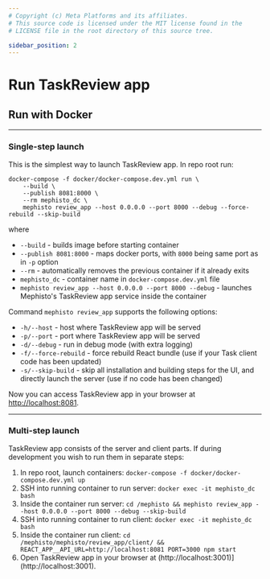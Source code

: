 ```yaml
---
# Copyright (c) Meta Platforms and its affiliates.
# This source code is licensed under the MIT license found in the
# LICENSE file in the root directory of this source tree.

sidebar_position: 2
---
```


# Run TaskReview app


## Run with Docker

---

### Single-step launch

This is the simplest way to launch TaskReview app. In repo root run:

```shell
docker-compose -f docker/docker-compose.dev.yml run \
    --build \
    --publish 8081:8000 \
    --rm mephisto_dc \
    mephisto review_app --host 0.0.0.0 --port 8000 --debug --force-rebuild --skip-build
```

where

- `--build` - builds image before starting container
- `--publish 8081:8000` - maps docker ports, with `8000` being same port as in `-p` option
- `--rm` - automatically removes the previous container if it already exits
- `mephisto_dc` - container name in `docker-compose.dev.yml` file
- `mephisto review_app --host 0.0.0.0 --port 8000 --debug` - launches Mephisto's TaskReview app service inside the container

Command `mephisto review_app` supports the following options:

- `-h/--host` - host where TaskReview app will be served
- `-p/--port` - port where TaskReview app will be served
- `-d/--debug` - run in debug mode (with extra logging)
- `-f/--force-rebuild` - force rebuild React bundle (use if your Task client code has been updated)
- `-s/--skip-build` - skip all installation and building steps for the UI, and directly launch the server (use if no code has been changed)

Now you can access TaskReview app in your browser at [http://localhost:8081](http://localhost:8081).

---

### Multi-step launch

TaskReview app consists of the server and client parts. If during development you wish to run them in separate steps:

1. In repo root, launch containers: `docker-compose -f docker/docker-compose.dev.yml up`
2. SSH into running container to run server: `docker exec -it mephisto_dc bash`
3. Inside the container run server: `cd /mephisto && mephisto review_app --host 0.0.0.0 --port 8000 --debug --skip-build`
4. SSH into running container to run client: `docker exec -it mephisto_dc bash`
5. Inside the container run client: `cd /mephisto/mephisto/review_app/client/ && REACT_APP__API_URL=http://localhost:8081 PORT=3000 npm start`
6. Open TaskReview app in your browser at (http://localhost:3001)](http://localhost:3001).
